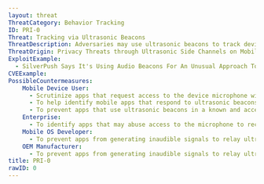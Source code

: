 ```yaml
---
layout: threat
ThreatCategory: Behavior Tracking
ID: PRI-0
Threat: Tracking via Ultrasonic Beacons
ThreatDescription: Adversaries may use ultrasonic beacons to track device location and/or user behavior.
ThreatOrigin: Privacy Threats through Ultrasonic Side Channels on Mobile Devices [^Arp-1]
ExploitExample:
  - SilverPush Says It's Using Audio Beacons For An Unusual Approach To Cross-Device Ad Targeting [^Ha-1]
CVEExample:
PossibleCountermeasures:
    Mobile Device User:
      - Scrutinize apps that request access to the device microphone with an understanding that they may listen for and respond to ultrasonic beacons without user consent or knowledge.
      - To help identify mobile apps that respond to ultrasonic beacons and better inform decisions regarding their use on any mobile device, consult resources such as the AddOns Detector website.
      - To prevent apps that use ultrasonic beacons in a known and acceptible manner from potentially violating privacy when active outside their intended use (e.g., after leaving a store that uses beacons to offer targeted discounts), either block permission to the microphone, force-close, or disable the app when leaving its intended context.
    Enterprise:
      - To identify apps that may abuse access to the microphone to receive ultrasonic beacons and take action without user consent on managed devices, employ app-vetting services that can identify and notify users of potentially privacy-invasive behaviors.
    Mobile OS Developer:
      - To prevent apps from generating inaudible signals to relay ultrasonic beacons to other devices without user knowledge or consent, expand existing device resource usage and/or permission models to include controls that prevent apps from abusing the ability listen to or generate audio at ultrasonic frequencies.
    OEM Manufacturer:
      - To prevent apps from generating inaudible signals to relay ultrasonic beacons to other devices without user knowledge or consent, expand existing device resource usage and/or permission models to include controls that prevent apps from abusing the ability listen to or generate audio at ultrasonic frequencies.
title: PRI-0
rawID: 0
---
```


